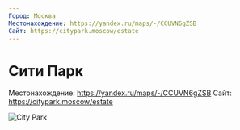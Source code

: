 ```yaml
---
Город: Москва
Местонахождение: https://yandex.ru/maps/-/CCUVN6gZSB
Сайт: https://citypark.moscow/estate
---
```


# Сити Парк

Местонахождение: https://yandex.ru/maps/-/CCUVN6gZSB
Сайт: https://citypark.moscow/estate

![City Park](citypark.png)